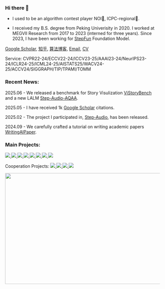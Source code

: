 ### Hi there 👋

- I used to be an algorithm contest player NOI🥈, ICPC-regional🏅️. 

-  I received my B.S. degree from Peking Univerisity in 2020. I worked at MEGVII Research from 2017 to 2023 (interned for three years). Since 2023, I have been working for [StepFun](https://www.stepfun.com) Foundation Model.

[Google Scholar](https://scholar.google.com/citations?user=zJEkaG8AAAAJ&hl=en), [知乎](https://www.zhihu.com/people/hzwer), [算法博客](http://hzwer.com), [Email](mailto:hzwer@pku.edu.cn), [CV](https://drive.google.com/file/d/1P7m9k8YENP4Yi23Vp42bDPIHfWr0qjU-/view?usp=share_link)

Service: CVPR22-24/ECCV22-24/ICCV23-25/AAAI23-24/NeurIPS23-24/ICLR24-25/ICML24-25/AISTATS25/WACV24-25/ACCV24/SIGGRAPH/TIP/TPAMI/TOMM

### Recent News:
2025.06 - We released a benchmark for Story Visulization [ViStoryBench](https://github.com/vistorybench/vistorybench) and a new LALM [Step-Audio-AQAA](https://arxiv.org/abs/2506.08967).

2025.05 - I have received 1k [Google Scholar](https://scholar.google.com/citations?user=zJEkaG8AAAAJ&hl=en) citations.

2025.02 - The project I participated in, [Step-Audio](https://github.com/stepfun-ai/Step-Audio), has been released.

2024.09 - We carefully crafted a tutorial on writing academic papers [WritingAIPaper](https://github.com/hzwer/WritingAIPaper).

### Main Projects: 

<a href="https://github.com/megvii-research/WACV2024-SAFA">
<img src="https://img.shields.io/github/stars/megvii-research/WACV2024-SAFA?label=SAFA2023&color=yellow&style=flat" />
</a>
<a href="https://github.com/megvii-research/ECCV2022-RIFE">
<img src="https://img.shields.io/github/stars/megvii-research/ECCV2022-RIFE?label=RIFE2021&color=red&style=flat" />
</a>
<a href="https://github.com/hzwer/Practical-RIFE">
<img src="https://img.shields.io/github/stars/hzwer/Practical-RIFE?label=Prac-RIFE&color=orange&style=flat" />
</a>
<a href="https://github.com/megvii-research/ICCV2019-LearningToPaint">
<img src="https://img.shields.io/github/stars/megvii-research/ICCV2019-LearningToPaint?label=Paint2019&color=red&style=flat" />
</a>
<a href="https://github.com/megvii-research/NIPS2017-LearningToRunACE">
<img src="https://img.shields.io/github/stars/megvii-research/NIPS2017-LearningToRunACE?label=Run2017&color=orange&style=flat" />
</a>
<a href="https://github.com/hzwer/ShareOI"><img src="https://img.shields.io/github/stars/hzwer/ShareOI?label=ShareOI&color=red&style=flat" />
</a>
<a href="https://github.com/hzwer/Awesome-Optical-Flow">
<img src="https://img.shields.io/github/stars/hzwer/Awesome-Optical-Flow?label=AwesomeFlow&color=orange&style=flat" />
</a>
<a href="https://github.com/hzwer/WritingAIPaper">
<img src="https://img.shields.io/github/stars/hzwer/WritingAIPaper?label=WritingAIPaper&color=orange&style=flat" />
</a>

Cooperation Projects:  <a href="https://github.com/megvii-research/CVPR2023-DMVFN">
<img src="https://img.shields.io/github/stars/megvii-research/CVPR2023-DMVFN?label=DMVFN2023&color=orange&style=flat" />
</a>
<a href="https://github.com/megvii-research/CoNR">
<img src="https://img.shields.io/github/stars/megvii-research/CoNR?label=CoNR2022&color=orange&style=flat" />
</a>
<a href="https://github.com/stepfun-ai/Step-Audio">
<img src="https://img.shields.io/github/stars/stepfun-ai/Step-Audio?label=StepAudio&color=orange&style=flat" />
</a>
<a href="https://github.com/vistorybench/vistorybench">
<img src="https://img.shields.io/github/stars/vistorybench/vistorybench?label=ViStoryBench&color=orange&style=flat" />
</a>

<img src="https://api.star-history.com/svg?repos=hzwer/ShareOI,hzwer/ICCV2019-LearningToPaint,hzwer/ECCV2022-RIFE,megvii-research/CoNR,hzwer/Practical-RIFE,hzwer/WritingAIPaper,hzwer/CVPR2023-DMVFN,stepfun-ai/Step-Audio&type=Date" height="360" width="600" />

<!--
**hzwer/hzwer** is a ✨ _special_ ✨ repository because its `README.md` (this file) appears on your GitHub profile.

Here are some ideas to get you started:

- 🔭 I’m currently working on ...
- 🌱 I’m currently learning ...
- 👯 I’m looking to collaborate on ...
- 🤔 I’m looking for help with ...
- 💬 Ask me about ...
- 📫 How to reach me: ...
- 😄 Pronouns: ...
- ⚡ Fun fact: ...
-->
